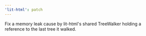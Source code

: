 ```yaml
---
'lit-html': patch
---
```


Fix a memory leak cause by lit-html's shared TreeWalker holding a reference to the last tree it walked.
